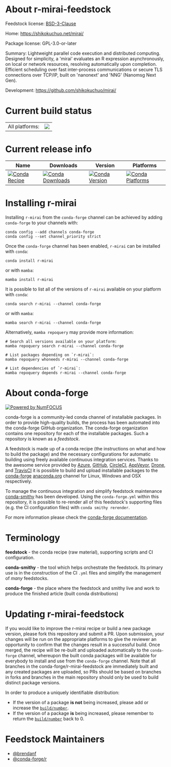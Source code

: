 About r-mirai-feedstock
=======================

Feedstock license: [BSD-3-Clause](https://github.com/conda-forge/r-mirai-feedstock/blob/main/LICENSE.txt)

Home: https://shikokuchuo.net/mirai/

Package license: GPL-3.0-or-later

Summary: Lightweight parallel code execution and distributed computing. Designed for simplicity, a 'mirai' evaluates an R expression asynchronously, on local or network resources, resolving automatically upon completion. Efficient scheduling over fast inter-process communications or secure TLS connections over TCP/IP, built on 'nanonext' and 'NNG' (Nanomsg Next Gen).

Development: https://github.com/shikokuchuo/mirai/

Current build status
====================


<table><tr><td>All platforms:</td>
    <td>
      <a href="https://dev.azure.com/conda-forge/feedstock-builds/_build/latest?definitionId=21692&branchName=main">
        <img src="https://dev.azure.com/conda-forge/feedstock-builds/_apis/build/status/r-mirai-feedstock?branchName=main">
      </a>
    </td>
  </tr>
</table>

Current release info
====================

| Name | Downloads | Version | Platforms |
| --- | --- | --- | --- |
| [![Conda Recipe](https://img.shields.io/badge/recipe-r--mirai-green.svg)](https://anaconda.org/conda-forge/r-mirai) | [![Conda Downloads](https://img.shields.io/conda/dn/conda-forge/r-mirai.svg)](https://anaconda.org/conda-forge/r-mirai) | [![Conda Version](https://img.shields.io/conda/vn/conda-forge/r-mirai.svg)](https://anaconda.org/conda-forge/r-mirai) | [![Conda Platforms](https://img.shields.io/conda/pn/conda-forge/r-mirai.svg)](https://anaconda.org/conda-forge/r-mirai) |

Installing r-mirai
==================

Installing `r-mirai` from the `conda-forge` channel can be achieved by adding `conda-forge` to your channels with:

```
conda config --add channels conda-forge
conda config --set channel_priority strict
```

Once the `conda-forge` channel has been enabled, `r-mirai` can be installed with `conda`:

```
conda install r-mirai
```

or with `mamba`:

```
mamba install r-mirai
```

It is possible to list all of the versions of `r-mirai` available on your platform with `conda`:

```
conda search r-mirai --channel conda-forge
```

or with `mamba`:

```
mamba search r-mirai --channel conda-forge
```

Alternatively, `mamba repoquery` may provide more information:

```
# Search all versions available on your platform:
mamba repoquery search r-mirai --channel conda-forge

# List packages depending on `r-mirai`:
mamba repoquery whoneeds r-mirai --channel conda-forge

# List dependencies of `r-mirai`:
mamba repoquery depends r-mirai --channel conda-forge
```


About conda-forge
=================

[![Powered by
NumFOCUS](https://img.shields.io/badge/powered%20by-NumFOCUS-orange.svg?style=flat&colorA=E1523D&colorB=007D8A)](https://numfocus.org)

conda-forge is a community-led conda channel of installable packages.
In order to provide high-quality builds, the process has been automated into the
conda-forge GitHub organization. The conda-forge organization contains one repository
for each of the installable packages. Such a repository is known as a *feedstock*.

A feedstock is made up of a conda recipe (the instructions on what and how to build
the package) and the necessary configurations for automatic building using freely
available continuous integration services. Thanks to the awesome service provided by
[Azure](https://azure.microsoft.com/en-us/services/devops/), [GitHub](https://github.com/),
[CircleCI](https://circleci.com/), [AppVeyor](https://www.appveyor.com/),
[Drone](https://cloud.drone.io/welcome), and [TravisCI](https://travis-ci.com/)
it is possible to build and upload installable packages to the
[conda-forge](https://anaconda.org/conda-forge) [anaconda.org](https://anaconda.org/)
channel for Linux, Windows and OSX respectively.

To manage the continuous integration and simplify feedstock maintenance
[conda-smithy](https://github.com/conda-forge/conda-smithy) has been developed.
Using the ``conda-forge.yml`` within this repository, it is possible to re-render all of
this feedstock's supporting files (e.g. the CI configuration files) with ``conda smithy rerender``.

For more information please check the [conda-forge documentation](https://conda-forge.org/docs/).

Terminology
===========

**feedstock** - the conda recipe (raw material), supporting scripts and CI configuration.

**conda-smithy** - the tool which helps orchestrate the feedstock.
                   Its primary use is in the construction of the CI ``.yml`` files
                   and simplify the management of *many* feedstocks.

**conda-forge** - the place where the feedstock and smithy live and work to
                  produce the finished article (built conda distributions)


Updating r-mirai-feedstock
==========================

If you would like to improve the r-mirai recipe or build a new
package version, please fork this repository and submit a PR. Upon submission,
your changes will be run on the appropriate platforms to give the reviewer an
opportunity to confirm that the changes result in a successful build. Once
merged, the recipe will be re-built and uploaded automatically to the
`conda-forge` channel, whereupon the built conda packages will be available for
everybody to install and use from the `conda-forge` channel.
Note that all branches in the conda-forge/r-mirai-feedstock are
immediately built and any created packages are uploaded, so PRs should be based
on branches in forks and branches in the main repository should only be used to
build distinct package versions.

In order to produce a uniquely identifiable distribution:
 * If the version of a package **is not** being increased, please add or increase
   the [``build/number``](https://docs.conda.io/projects/conda-build/en/latest/resources/define-metadata.html#build-number-and-string).
 * If the version of a package **is** being increased, please remember to return
   the [``build/number``](https://docs.conda.io/projects/conda-build/en/latest/resources/define-metadata.html#build-number-and-string)
   back to 0.

Feedstock Maintainers
=====================

* [@brendanf](https://github.com/brendanf/)
* [@conda-forge/r](https://github.com/orgs/conda-forge/teams/r/)

